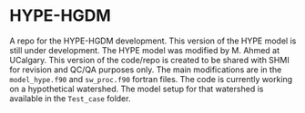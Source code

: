 # HYPE-HGDM
A repo for the HYPE-HGDM development.
This version of the HYPE model is still under development.
The HYPE model was modified by M. Ahmed at UCalgary.
This version of the code/repo is created to be shared with SHMI for revision and QC/QA purposes only.
The main modifications are in the `model_hype.f90` and `sw_proc.f90` fortran files.
The code is currently working on a hypothetical watershed. The model setup for that watershed is available in the `Test_case` folder.
